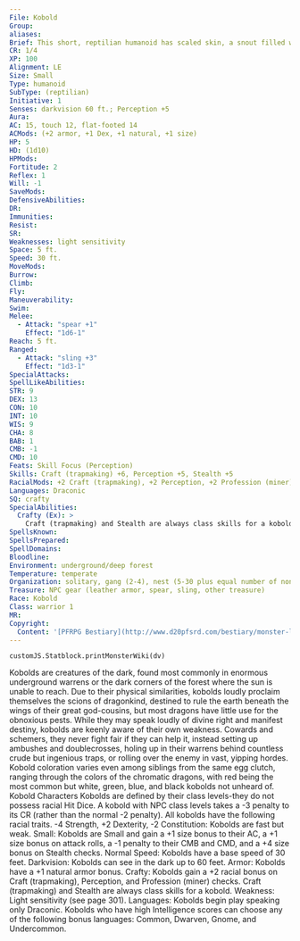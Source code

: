 ```yaml
---
File: Kobold
Group: 
aliases: 
Brief: This short, reptilian humanoid has scaled skin, a snout filled with tiny teeth, and a long tail.
CR: 1/4
XP: 100
Alignment: LE
Size: Small
Type: humanoid
SubType: (reptilian)
Initiative: 1
Senses: darkvision 60 ft.; Perception +5
Aura: 
AC: 15, touch 12, flat-footed 14
ACMods: (+2 armor, +1 Dex, +1 natural, +1 size)
HP: 5
HD: (1d10)
HPMods: 
Fortitude: 2
Reflex: 1
Will: -1
SaveMods: 
DefensiveAbilities: 
DR: 
Immunities: 
Resist: 
SR: 
Weaknesses: light sensitivity
Space: 5 ft.
Speed: 30 ft.
MoveMods: 
Burrow: 
Climb: 
Fly: 
Maneuverability: 
Swim: 
Melee: 
  - Attack: "spear +1"
    Effect: "1d6-1"
Reach: 5 ft.
Ranged: 
  - Attack: "sling +3"
    Effect: "1d3-1"
SpecialAttacks: 
SpellLikeAbilities: 
STR: 9
DEX: 13
CON: 10
INT: 10
WIS: 9
CHA: 8
BAB: 1
CMB: -1
CMD: 10
Feats: Skill Focus (Perception)
Skills: Craft (trapmaking) +6, Perception +5, Stealth +5
RacialMods: +2 Craft (trapmaking), +2 Perception, +2 Profession (miner)
Languages: Draconic
SQ: crafty
SpecialAbilities:
  Crafty (Ex): >
    Craft (trapmaking) and Stealth are always class skills for a kobold.
SpellsKnown: 
SpellsPrepared: 
SpellDomains: 
Bloodline: 
Environment: underground/deep forest
Temperature: temperate
Organization: solitary, gang (2-4), nest (5-30 plus equal number of noncombatants, 1 sergeant of 3rd level per 20 adults, and 1 leader of 4th-6th level), or tribe (31-300 plus 35% noncombatants, 1 sergeant of 3rd level per 20 adults, 2 lieutenants of 4th level, 1 leader of 6th-8th level, and 5-16 dire rats)
Treasure: NPC gear (leather armor, spear, sling, other treasure)
Race: Kobold
Class: warrior 1
MR: 
Copyright:
  Content: '[PFRPG Bestiary](http://www.d20pfsrd.com/bestiary/monster-listings/humanoids/kobold)'
---
```

```dataviewjs
customJS.Statblock.printMonsterWiki(dv)
```
Kobolds are creatures of the dark, found most commonly in enormous underground warrens or the dark corners of the forest where the sun is unable to reach. Due to their physical similarities, kobolds loudly proclaim themselves the scions of dragonkind, destined to rule the earth beneath the wings of their great god-cousins, but most dragons have little use for the obnoxious pests. While they may speak loudly of divine right and manifest destiny, kobolds are keenly aware of their own weakness. Cowards and schemers, they never fight fair if they can help it, instead setting up ambushes and doublecrosses, holing up in their warrens behind countless crude but ingenious traps, or rolling over the enemy in vast, yipping hordes. Kobold coloration varies even among siblings from the same egg clutch, ranging through the colors of the chromatic dragons, with red being the most common but white, green, blue, and black kobolds not unheard of. Kobold Characters Kobolds are defined by their class levels-they do not possess racial Hit Dice. A kobold with NPC class levels takes a -3 penalty to its CR (rather than the normal -2 penalty). All kobolds have the following racial traits. -4 Strength, +2 Dexterity, -2 Constitution: Kobolds are fast but weak. Small: Kobolds are Small and gain a +1 size bonus to their AC, a +1 size bonus on attack rolls, a -1 penalty to their CMB and CMD, and a +4 size bonus on Stealth checks. Normal Speed: Kobolds have a base speed of 30 feet. Darkvision: Kobolds can see in the dark up to 60 feet. Armor: Kobolds have a +1 natural armor bonus. Crafty: Kobolds gain a +2 racial bonus on Craft (trapmaking), Perception, and Profession (miner) checks. Craft (trapmaking) and Stealth are always class skills for a kobold. Weakness: Light sensitivity (see page 301). Languages: Kobolds begin play speaking only Draconic. Kobolds who have high Intelligence scores can choose any of the following bonus languages: Common, Dwarven, Gnome, and Undercommon.
